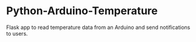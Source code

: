 # Python-Arduino-Temperature
Flask app to read temperature data from an Arduino and send notifications to users.



